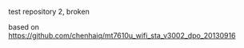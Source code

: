 test repository 2, broken

based on https://github.com/chenhaiq/mt7610u_wifi_sta_v3002_dpo_20130916
